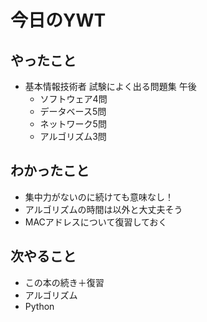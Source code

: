 # 今日のYWT

## やったこと

- 基本情報技術者 試験によく出る問題集 午後
  - ソフトウェア4問
  - データベース5問
  - ネットワーク5問
  - アルゴリズム3問

## わかったこと

- 集中力がないのに続けても意味なし！
- アルゴリズムの時間は以外と大丈夫そう
- MACアドレスについて復習しておく

## 次やること

- この本の続き＋復習
- アルゴリズム
- Python
